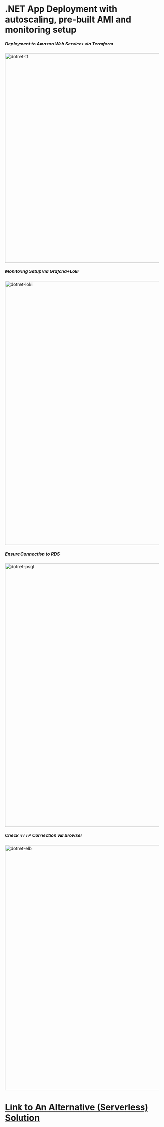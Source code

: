 # .NET App Deployment with autoscaling, pre-built AMI and monitoring setup
##### Deployment to Amazon Web Services via Terraform
<img width="685" alt="dotnet-tf" src="https://github.com/ignatstrelets/dotnet_app/assets/120760559/f741c486-7409-4be8-b407-7338fa4143ac">

##### Monitoring Setup via Grafana+Loki
<img width="864" alt="dotnet-loki" src="https://github.com/ignatstrelets/dotnet_app/assets/120760559/756ec699-1b55-4c4c-af4c-420c5d277fb2">

##### Ensure Connection to RDS
<img width="861" alt="dotnet-psql" src="https://github.com/ignatstrelets/dotnet_app/assets/120760559/7d7eb17e-d346-4d14-b4b7-34ea3981a743">

##### Check HTTP Connection via Browser
<img width="802" alt="dotnet-elb" src="https://github.com/ignatstrelets/dotnet_app/assets/120760559/4c486728-23ea-420d-92cf-4aeefd888419">

# [Link to An Alternative (Serverless) Solution](https://github.com/ignatstrelets/dotnet_app_lambda) 


